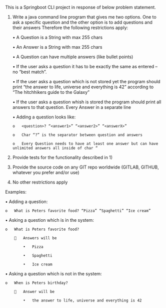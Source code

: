 This is a Springboot CLI project in response of below problem statement.





1.	Write a java command line program that gives me two options. One to ask a specific question and the other option is to add questions and their answers
Therefore the following restrictions apply:

	•	A Question is a String with max 255 chars

	•	An Answer is a String with max 255 chars

	•	A Question can have multiple answers (like bullet points)

	•	If the user asks a question it has to be exactly the same as entered – no “best match”.

	•	If the user asks a question which is not stored yet the program should print “the answer to life, universe and everything is 42” according to “The hitchhikers guide to the Galaxy”

	•	If the user asks a question whish is  stored the program should print all answers to that question. Every Answer in a separate line

	•	Adding a question looks like: 

		o	<question>? “<answer1>” “<answer2>” “<answerX>”

		o	Char “?” is the separator between question and answers

		o	Every Question needs to have at least one answer but can have unlimited answers all inside of char “

2.	Provide tests for the functionality described in 1)

3.	Provide the source code on any GIT repo worldwide (GITLAB, GITHUB, whatever you prefer and/or use)

4.	No other restrictions apply
 
Examples:

•	Adding a question: 

	o	What is Peters favorite food? “Pizza” “Spaghetti” “Ice cream”

•	Asking a question which is in the system: 

	o	What is Peters favorite food? 

			Answers will be 

			•	Pizza

			•	Spaghetti

			•	Ice cream

•	Asking a question which is not in the system: 

	o	When is Peters birthday? 

			Answer will be 

			•	the answer to life, universe and everything is 42
